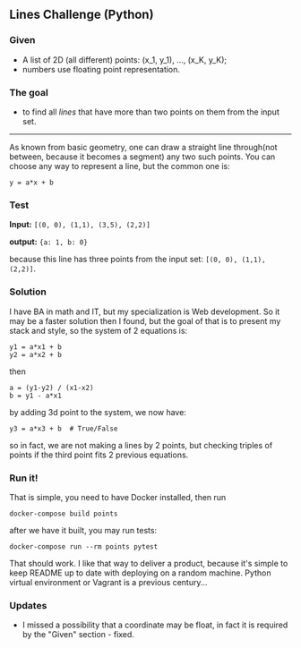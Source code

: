 ## Lines Challenge (Python)

### Given
* A list of 2D (all different) points: (x_1, y_1), ..., (x_K, y_K);
* numbers use floating point representation.

### The goal
* to find all _lines_ that have more than two points on them from the input set.

---
As known from basic geometry, one can draw a straight line through(not between,
because it becomes a segment) any two such points.
You can choose any way to represent a line, but the common one is:

`y = a*x + b`

### Test
**Input:** `[(0, 0), (1,1), (3,5), (2,2)] `

**output:** `{a: 1, b: 0}`

because this line has three points from the input set: `[(0, 0), (1,1), (2,2)]`.

### Solution
I have BA in math and IT, but my specialization is Web development. So it may be a faster solution then I found,
but the goal of that is to present my stack and style, so the system of 2 equations is:

    y1 = a*x1 + b
    y2 = a*x2 + b

then

    a = (y1-y2) / (x1-x2)
    b = y1 - a*x1

by adding 3d point to the system, we now have:

    y3 = a*x3 + b  # True/False

so in fact, we are not making a lines by 2 points, but checking triples of points
if the third point fits 2 previous equations.

### Run it!

That is simple, you need to have Docker installed, then run

    docker-compose build points

after we have it built, you may run tests:

    docker-compose run --rm points pytest

That should work. I like that way to deliver a product, because it's simple to keep README up to date with
deploying on a random machine. Python virtual environment or Vagrant is a previous century...

### Updates
* I missed a possibility that a coordinate may be float, in fact it is required by the "Given" section - fixed.
